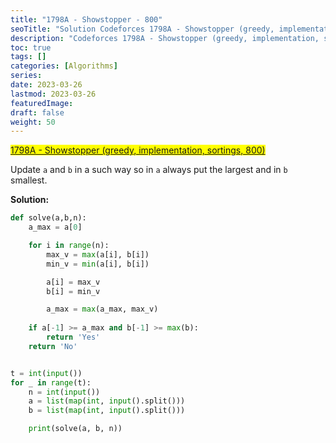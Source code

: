 ```yaml
---
title: "1798A - Showstopper - 800"
seoTitle: "Solution Codeforces 1798A - Showstopper (greedy, implementation, sortings, 800)"
description: "Codeforces 1798A - Showstopper (greedy, implementation, sortings, 800)"
toc: true
tags: []
categories: [Algorithms]
series:
date: 2023-03-26
lastmod: 2023-03-26
featuredImage:
draft: false
weight: 50
---
```


<mark>[1798A - Showstopper (greedy, implementation, sortings, 800)](https://codeforces.com/contest/1798/problem/A)</mark>

Update `a` and `b` in a such way so in `a` always put the largest and in `b` smallest.

**Solution:**

```python
def solve(a,b,n):
    a_max = a[0]

    for i in range(n):
        max_v = max(a[i], b[i])
        min_v = min(a[i], b[i])

        a[i] = max_v
        b[i] = min_v

        a_max = max(a_max, max_v)
    
    if a[-1] >= a_max and b[-1] >= max(b):
        return 'Yes'
    return 'No'


t = int(input())
for _ in range(t):
    n = int(input())
    a = list(map(int, input().split()))
    b = list(map(int, input().split()))

    print(solve(a, b, n))
```
